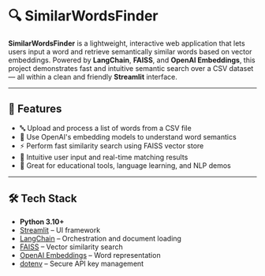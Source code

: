 # 🔍 SimilarWordsFinder

**SimilarWordsFinder** is a lightweight, interactive web application that lets users input a word and retrieve semantically similar words based on vector embeddings. Powered by **LangChain**, **FAISS**, and **OpenAI Embeddings**, this project demonstrates fast and intuitive semantic search over a CSV dataset — all within a clean and friendly **Streamlit** interface.

---

## 🚀 Features

- 🔤 Upload and process a list of words from a CSV file
- 🤖 Use OpenAI's embedding models to understand word semantics
- ⚡ Perform fast similarity search using FAISS vector store
- 💬 Intuitive user input and real-time matching results
- 🧠 Great for educational tools, language learning, and NLP demos

---

## 🛠️ Tech Stack

- **Python 3.10+**
- [Streamlit](https://streamlit.io/) – UI framework
- [LangChain](https://www.langchain.com/) – Orchestration and document loading
- [FAISS](https://github.com/facebookresearch/faiss) – Vector similarity search
- [OpenAI Embeddings](https://platform.openai.com/docs/guides/embeddings) – Word representation
- [dotenv](https://pypi.org/project/python-dotenv/) – Secure API key management
